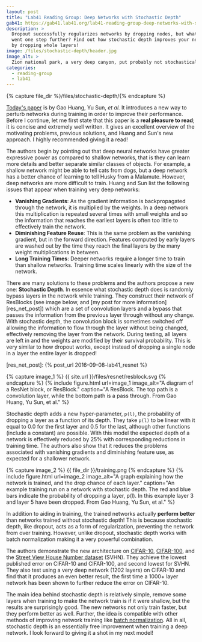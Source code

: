 ```yaml
---
layout: post
title: "Lab41 Reading Group: Deep Networks with Stochastic Depth"
gab41: https://gab41.lab41.org/lab41-reading-group-deep-networks-with-stochastic-depth-564321956729
description: >
  Dropout successfully regularizes networks by dropping nodes, but what if we
  went one step further? Find out how stochastic depth improves your network
  by dropping whole layers!
image: /files/stochastic-depth/header.jpg
image_alt: >
  Zion national park, a very deep canyon, put probably not stochastically deep.
categories: 
  - reading-group
  - lab41
---
```


{% capture file_dir %}/files/stochastic-depth/{% endcapture %}

[Today's paper][arxiv] is by Gao Huang, Yu Sun, _et al._ It introduces a new
way to perturb networks during training in order to improve their performance.
Before I continue, let me first state that this paper is a **real pleasure to
read**; it is concise and extremely well written. It gives an excellent
overview of the motivating problems, previous solutions, and Huang and Sun's
new approach. I highly recommended giving it a read!

[arxiv]: https://arxiv.org/abs/1603.09382

The authors begin by pointing out that deep neural networks have greater
expressive power as compared to shallow networks, that is they can learn more
details and better separate similar classes of objects. For example, a shallow
network might be able to tell cats from dogs, but a deep network has a better
chance of learning to tell Husky from a Malamute. However, deep networks are
more difficult to train. Huang and Sun list the following issues that appear
when training very deep networks:

- **Vanishing Gradients**: As the gradient information is backpropagated
  through the network, it is multiplied by the weights. In a deep network this
  multiplication is repeated several times with small weights and so the
  information that reaches the earliest layers is often too little to
  effectively train the network.
- **Diminishing Feature Reuse**: This is the same problem as the vanishing
  gradient, but in the forward direction. Features computed by early layers
  are washed out by the time they reach the final layers by the many weight
  multiplications in between.
- **Long Training Times**: Deeper networks require a longer time to train than
  shallow networks. Training time scales linearly with the size of the network.

There are many solutions to these problems and the authors propose a new one:
**Stochastic Depth**. In essence what stochastic depth does is randomly bypass
layers in the network while training. They construct their network of
ResBlocks (see image below, and [my post for more information][res_net_post])
which are a set of convolution layers and a bypass that passes the information
from the previous layer through without any change. With stochastic depth, the
convolution block is sometimes switched off allowing the information to flow
through the layer without being changed, effectively removing the layer from
the network. During testing, all layers are left in and the weights are
modified by their survival probability. This is very similar to how dropout
works, except instead of dropping a single node in a layer the entire layer is
dropped!

[res_net_post]: {% post_url 2016-09-08-lab41_resnet %}

{% capture image_1 %} {{ site.url }}/files/resnet/resblock.svg {% endcapture %}
{% include figure.html
  url=image_1
  image_alt="A diagram of a ResNet block, or ResBlock."
  caption="A ResBlock. The top path is a convolution layer, while the bottom
  path is a pass through. From Gao Huang, Yu Sun, et al."
%}

Stochastic depth adds a new hyper-parameter, `p(l)`, the probability of dropping
a layer as a function of its depth. They take `p(l)` to be linear with it equal
to 0.0 for the first layer and 0.5 for the last, although other functions
(include a constant) are possible. With this model the expected depth of a
network is effectively reduced by 25% with corresponding reductions in
training time. The authors also show that it reduces the problems associated
with vanishing gradients and diminishing feature use, as expected for a
shallower network.

{% capture image_2 %} {{ file_dir }}/training.png {% endcapture %}
{% include figure.html
  url=image_2
  image_alt="A graph explaining how the network is trained, and the drop
  chance of each layer."
  caption="An example training run on a network with stochastic depth. The red
  and blue bars indicate the probability of dropping a layer, p(l). In this
  example layer 3 and layer 5 have been dropped. From Gao Huang, Yu Sun, et
  al."
%}


In addition to aiding in training, the trained networks actually **perform
better** than networks trained without stochastic depth! This is because
stochastic depth, like dropout, acts as a form of regularization, preventing
the network from over training. However, unlike dropout, stochastic depth
works with batch normalization making it a very powerful combination.

The authors demonstrate the new architecture on [CIFAR-10][cifar10],
[CIFAR-100][cifar100], and the [Street View House Number dataset][svhn]
(SVHN). They achieve the lowest published error on CIFAR-10 and CIFAR-100, and
second lowest for SVHN. They also test using a very deep network (1202 layers)
on CIFAR-10 and find that it produces an even better result, the first time a
1000+ layer network has been shown to further reduce the error on CIFAR-10.

[cifar10]: https://www.cs.toronto.edu/~kriz/learning-features-2009-TR.pdf
[cifar100]: https://www.cs.toronto.edu/~kriz/learning-features-2009-TR.pdf
[svhn]: http://ufldl.stanford.edu/housenumbers/nips2011_housenumbers.pdf<Paste>

The main idea behind stochastic depth is relatively simple, remove some layers
when training to make the network train is if it were shallow, but the results
are surprisingly good. The new networks not only train faster, but they
perform better as well. Further, the idea is compatible with other methods of
improving network training like [batch normalization][bn]. All in all,
stochastic depth is an essentially free improvement when training a deep
network. I look forward to giving it a shot in my next model!

[bn]: https://gab41.lab41.org/batch-normalization-what-the-hey-d480039a9e3b
